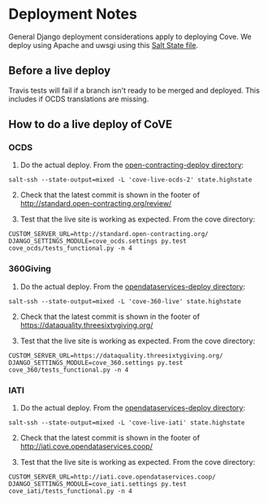 # Deployment Notes

General Django deployment considerations apply to deploying Cove. We deploy using Apache and uwsgi using this  [Salt State file](https://github.com/OpenDataServices/opendataservices-deploy/blob/master/salt/cove.sls).

## Before a live deploy

Travis tests will fail if a branch isn't ready to be merged and deployed. This includes if OCDS translations are missing.

## How to do a live deploy of CoVE

### OCDS

1. Do the actual deploy. From the [open-contracting-deploy directory](https://github.com/open-contracting/deploy):

```
salt-ssh --state-output=mixed -L 'cove-live-ocds-2' state.highstate
```
2. Check that the latest commit is shown in the footer of <http://standard.open-contracting.org/review/>

3. Test that the live site is working as expected. From the cove directory:

```
CUSTOM_SERVER_URL=http://standard.open-contracting.org/ DJANGO_SETTINGS_MODULE=cove_ocds.settings py.test cove_ocds/tests_functional.py -n 4
```

### 360Giving

1. Do the actual deploy. From the [opendataservices-deploy directory](https://github.com/OpenDataServices/opendataservices-deploy):

```
salt-ssh --state-output=mixed -L 'cove-360-live' state.highstate
```
2. Check that the latest commit is shown in the footer of <https://dataquality.threesixtygiving.org/>

3. Test that the live site is working as expected. From the cove directory:

```
CUSTOM_SERVER_URL=https://dataquality.threesixtygiving.org/ DJANGO_SETTINGS_MODULE=cove_360.settings py.test cove_360/tests_functional.py -n 4
```

### IATI

1. Do the actual deploy. From the [opendataservices-deploy directory](https://github.com/OpenDataServices/opendataservices-deploy):

```
salt-ssh --state-output=mixed -L 'cove-live-iati' state.highstate
```
2. Check that the latest commit is shown in the footer of <http://iati.cove.opendataservices.coop/>

3. Test that the live site is working as expected. From the cove directory:

```
CUSTOM_SERVER_URL=http://iati.cove.opendataservices.coop/ DJANGO_SETTINGS_MODULE=cove_iati.settings py.test cove_iati/tests_functional.py -n 4
```
